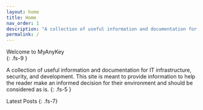 ```yaml
---
layout: home
title: Home
nav_order: 1
description: "A collection of useful information and documentation for IT infrastructure, security, and development."
permalink: /
---
```


Welcome to MyAnyKey  
{: .fs-9 }

A collection of useful information and documentation for IT infrastructure, security, and development.  This site is meant to provide information to help the reader make an informed decision for their environment and should be considered as is.
{: .fs-5 }

Latest Posts
{: .fs-7}

